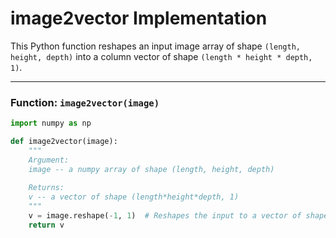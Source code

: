 # image2vector Implementation

This Python function reshapes an input image array of shape `(length, height, depth)` into a column vector of shape `(length * height * depth, 1)`.

---

### Function: `image2vector(image)`

```python
import numpy as np

def image2vector(image):
    """
    Argument:
    image -- a numpy array of shape (length, height, depth)
    
    Returns:
    v -- a vector of shape (length*height*depth, 1)
    """
    v = image.reshape(-1, 1)  # Reshapes the input to a vector of shape (length*height*depth, 1)
    return v

